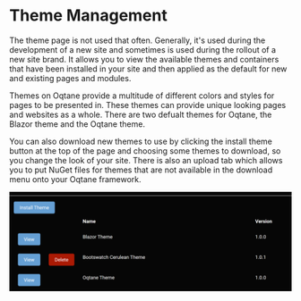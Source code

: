 # Theme Management

The theme page is not used that often. Generally, it's used during the development of a new site and sometimes is used during the rollout of a new site brand. It allows you to view the available themes and containers that have been installed in your site and then applied as the default for new and existing pages and modules.

Themes on Oqtane provide a multitude of different colors and styles for pages to be presented in. These themes can provide unique looking pages and websites as a whole. There are two defualt themes for Oqtane, the Blazor theme and the Oqtane theme.

You can also download new themes to use by clicking the install theme button at the top of the page and choosing some themes to download, so you change the look of your site. There is also an upload tab which allows you to put NuGet files for themes that are not available in the download menu onto your Oqtane framework.

![theme-management](./assets/theme-management.png)